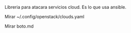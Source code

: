 Libreria para atacara servicios cloud.
Es lo que usa ansible.

Mirar ~/.config/openstack/clouds.yaml


Mirar boto.md
